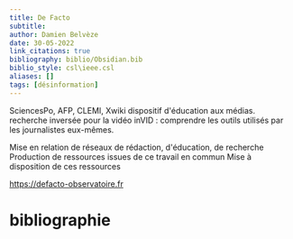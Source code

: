 ```yaml
---
title: De Facto
subtitle:
author: Damien Belvèze
date: 30-05-2022
link_citations: true
bibliography: biblio/Obsidian.bib
biblio_style: csl\ieee.csl
aliases: []
tags: [désinformation]
---
```


SciencesPo, AFP, CLEMI, Xwiki
dispositif d'éducation aux médias.
recherche inversée pour la vidéo inVID : comprendre les outils utilisés par les journalistes eux-mêmes.

Mise en relation de réseaux de rédaction, d'éducation, de recherche
Production de ressources issues de ce travail en commun
Mise à disposition de ces ressources

https://defacto-observatoire.fr






# bibliographie

